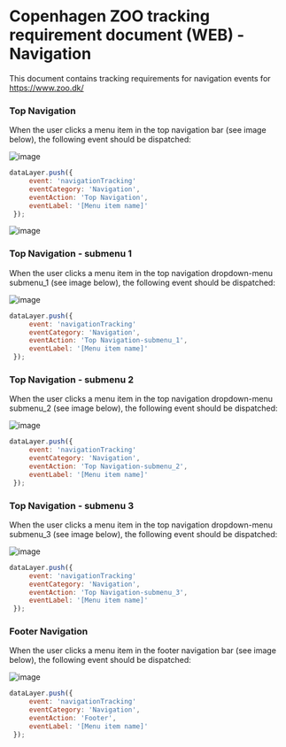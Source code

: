 # Copenhagen ZOO tracking requirement document (WEB) - Navigation
This document contains tracking requirements for navigation events for https://www.zoo.dk/

### Top Navigation
When the user clicks a menu item in the top navigation bar (see image below), the following event should be dispatched:

![image](https://github.com/RasmusEge/ZOO-CPH-Datalayer-implementaiton/assets/122262884/50660504-e184-47d9-8388-30a1b294690e)

````javascript
dataLayer.push({
     event: 'navigationTracking'
     eventCategory: 'Navigation',
     eventAction: 'Top Navigation',
     eventLabel: '[Menu item name]'
 }); 
````


![image](https://github.com/RasmusEge/ZOO-CPH-Datalayer-implementaiton/assets/122262884/8cd5cb1d-3ec7-4d3e-99eb-83ba876ce084)



### Top Navigation - submenu 1 
When the user clicks a menu item in the top navigation dropdown-menu submenu_1 (see image below), the following event should be dispatched:

![image](https://github.com/RasmusEge/ZOO-CPH-Datalayer-implementaiton/assets/122262884/dd819bb8-e411-4530-87f2-3873abb09496)

````javascript
dataLayer.push({
     event: 'navigationTracking'
     eventCategory: 'Navigation',
     eventAction: 'Top Navigation-submenu_1',
     eventLabel: '[Menu item name]'
 }); 
````

### Top Navigation - submenu 2 
When the user clicks a menu item in the top navigation dropdown-menu submenu_2 (see image below), the following event should be dispatched:

![image](https://github.com/RasmusEge/ZOO-CPH-Datalayer-implementaiton/assets/122262884/b2803b19-a93f-4199-91ad-230fb0ae12bd)

````javascript
dataLayer.push({
     event: 'navigationTracking'
     eventCategory: 'Navigation',
     eventAction: 'Top Navigation-submenu_2',
     eventLabel: '[Menu item name]'
 }); 
````

### Top Navigation - submenu 3 
When the user clicks a menu item in the top navigation dropdown-menu submenu_3 (see image below), the following event should be dispatched:

![image](https://github.com/RasmusEge/ZOO-CPH-Datalayer-implementaiton/assets/122262884/5b9e88be-59f9-4654-888c-bb732f02f336)

````javascript
dataLayer.push({
     event: 'navigationTracking'
     eventCategory: 'Navigation',
     eventAction: 'Top Navigation-submenu_3',
     eventLabel: '[Menu item name]'
 }); 
````

### Footer Navigation
When the user clicks a menu item in the footer navigation bar (see image below), the following event should be dispatched:

![image](https://github.com/RasmusEge/ZOO-CPH-Datalayer-implementaiton/assets/122262884/16d79140-8804-41af-9fb7-05e50ebb6ccb)
````javascript
dataLayer.push({
     event: 'navigationTracking'
     eventCategory: 'Navigation',
     eventAction: 'Footer',
     eventLabel: '[Menu item name]'
 });
````
